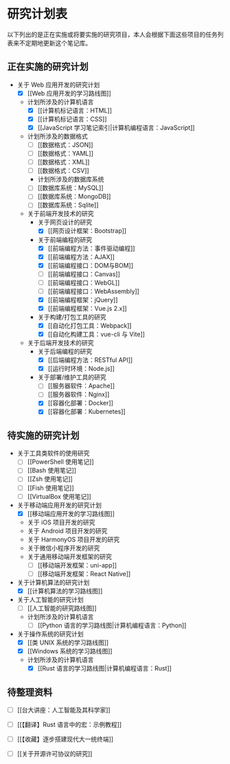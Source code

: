 # 研究计划表

以下列出的是正在实施或将要实施的研究项目，本人会根据下面这些项目的任务列表来不定期地更新这个笔记库。

## 正在实施的研究计划

- 关于 Web 应用开发的研究计划
  - [x] [[Web 应用开发的学习路线图]]
  - 计划所涉及的计算机语言
    - [x] [[计算机标记语言：HTML]]
    - [x] [[计算机标记语言：CSS]]
    - [x] [[JavaScript 学习笔记索引|计算机编程语言：JavaScript]]
  - 计划所涉及的数据格式
    - [ ] [[数据格式：JSON]]
    - [ ] [[数据格式：YAML]]
    - [ ] [[数据格式：XML]]
    - [ ] [[数据格式：CSV]]
    - 计划所涉及的数据库系统
    - [ ] [[数据库系统：MySQL]]
    - [ ] [[数据库系统：MongoDB]]
    - [ ] [[数据库系统：Sqlite]]
  - 关于前端开发技术的研究
    - 关于网页设计的研究
      - [x] [[网页设计框架：Bootstrap]]
    - 关于前端编程的研究
      - [x] [[前端编程方法：事件驱动编程]]
      - [x] [[前端编程方法：AJAX]]
      - [x] [[前端编程接口：DOM与BOM]]
      - [ ] [[前端编程接口：Canvas]]
      - [ ] [[前端编程接口：WebGL]]
      - [ ] [[前端编程接口：WebAssembly]]
      - [x] [[前端编程框架：jQuery]]
      - [x] [[前端编程框架：Vue.js 2.x]]
    - 关于构建/打包工具的研究
      - [x] [[自动化打包工具：Webpack]]
      - [x] [[自动化构建工具：vue-cli 与 Vite]]
  - 关于后端开发技术的研究
    - 关于后端编程的研究
      - [x] [[后端编程方法：RESTful API]]
      - [x] [[运行时环境：Node.js]]
    - 关于部署/维护工具的研究
      - [ ] [[服务器软件：Apache]]
      - [ ] [[服务器软件：Nginx]]
      - [x] [[容器化部署：Docker]]
      - [x] [[容器化部署：Kubernetes]]

## 待实施的研究计划

- 关于工具类软件的使用研究
  - [ ] [[PowerShell 使用笔记]]
  - [ ] [[Bash 使用笔记]]
  - [ ] [[Zsh 使用笔记]]
  - [ ] [[Fish 使用笔记]]
  - [ ] [[VirtualBox 使用笔记]]

- 关于移动端应用开发的研究计划
  - [x] [[移动端应用开发的学习路线图]]
  - 关于 iOS 项目开发的研究
  - 关于 Android 项目开发的研究
  - 关于 HarmonyOS 项目开发的研究
  - 关于微信小程序开发的研究
  - 关于通用移动端开发框架的研究
    - [ ] [[移动端开发框架：uni-app]]
    - [ ] [[移动端开发框架：React Native]]

- 关于计算机算法的研究计划
  - [x] [[计算机算法的学习路线图]]

- 关于人工智能的研究计划
  - [ ] [[人工智能的研究路线图]]
  - 计划所涉及的计算机语言
    - [ ] [[Python 语言的学习路线图|计算机编程语言：Python]]

- 关于操作系统的研究计划
  - [x] [[类 UNIX 系统的学习路线图]]
  - [x] [[Windows 系统的学习路线图]]
  - 计划所涉及的计算机语言
    - [x] [[Rust 语言的学习路线图|计算机编程语言：Rust]]

## 待整理资料

- [ ] [[台大讲座：人工智能及其科学家]]
- [ ] [[【翻译】Rust 语言中的宏：示例教程]]
- [ ] [[【收藏】逐步搭建现代大一统终端]]
- [ ] [[关于开源许可协议的研究]]
 